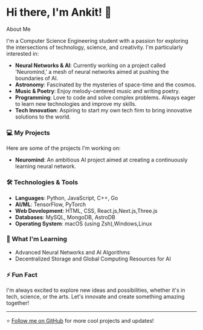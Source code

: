 # Hi there, I'm Ankit! 👋

 About Me

I'm a Computer Science Engineering student with a passion for exploring the intersections of technology, science, and creativity. I'm particularly interested in:

- **Neural Networks & AI**: Currently working on a project called 'Neuromind,' a mesh of neural networks aimed at pushing the boundaries of AI.
- **Astronomy**: Fascinated by the mysteries of space-time and the cosmos.
- **Music & Poetry**: Enjoy melody-centered music and writing poetry.
- **Programming**: Love to code and solve complex problems. Always eager to learn new technologies and improve my skills.
- **Tech Innovation**: Aspiring to start my own tech firm to bring innovative solutions to the world.

### 💻 My Projects

Here are some of the projects I'm working on:

- **Neuromind**: An ambitious AI project aimed at creating a continuously learning neural network.  


### 🛠️ Technologies & Tools

- **Languages**: Python, JavaScript, C++, Go
- **AI/ML**: TensorFlow, PyTorch
- **Web Development**: HTML, CSS, React.js,Next.js,Three.js
- **Databases**: MySQL, MongoDB, AstroDB
- **Operating System**: macOS (using Zsh),Windows,Linux

### 🌱 What I'm Learning

- Advanced Neural Networks and AI Algorithms
- Decentralized Storage and Global Computing Resources for AI

### ⚡ Fun Fact

I'm always excited to explore new ideas and possibilities, whether it's in tech, science, or the arts. Let's innovate and create something amazing together!

---

⭐️ [Follow me on GitHub](https://github.com/1to3for5vi7ate9x) for more cool projects and updates!
